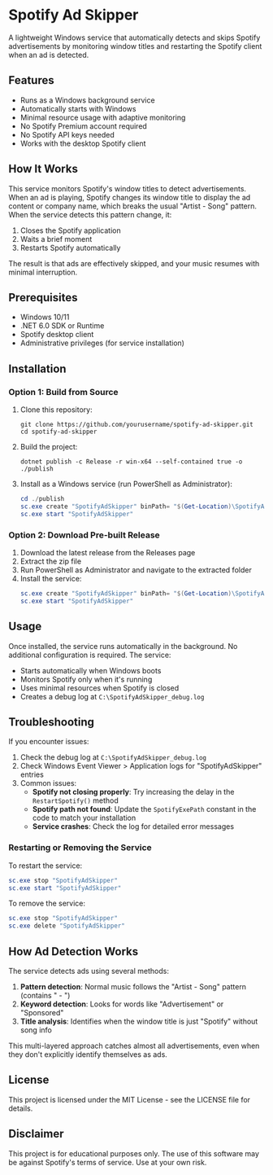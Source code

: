 # Spotify Ad Skipper

A lightweight Windows service that automatically detects and skips Spotify advertisements by monitoring window titles and restarting the Spotify client when an ad is detected.

## Features

- Runs as a Windows background service
- Automatically starts with Windows
- Minimal resource usage with adaptive monitoring
- No Spotify Premium account required
- No Spotify API keys needed
- Works with the desktop Spotify client

## How It Works

This service monitors Spotify's window titles to detect advertisements. When an ad is playing, Spotify changes its window title to display the ad content or company name, which breaks the usual "Artist - Song" pattern. When the service detects this pattern change, it:

1. Closes the Spotify application
2. Waits a brief moment
3. Restarts Spotify automatically

The result is that ads are effectively skipped, and your music resumes with minimal interruption.

## Prerequisites

- Windows 10/11
- .NET 6.0 SDK or Runtime
- Spotify desktop client
- Administrative privileges (for service installation)

## Installation

### Option 1: Build from Source

1. Clone this repository:
   ```
   git clone https://github.com/yourusername/spotify-ad-skipper.git
   cd spotify-ad-skipper
   ```

2. Build the project:
   ```
   dotnet publish -c Release -r win-x64 --self-contained true -o ./publish
   ```

3. Install as a Windows service (run PowerShell as Administrator):
   ```powershell
   cd ./publish
   sc.exe create "SpotifyAdSkipper" binPath= "$(Get-Location)\SpotifyAdSkipper.exe" start= auto
   sc.exe start "SpotifyAdSkipper"
   ```

### Option 2: Download Pre-built Release

1. Download the latest release from the Releases page
2. Extract the zip file
3. Run PowerShell as Administrator and navigate to the extracted folder
4. Install the service:
   ```powershell
   sc.exe create "SpotifyAdSkipper" binPath= "$(Get-Location)\SpotifyAdSkipper.exe" start= auto
   sc.exe start "SpotifyAdSkipper"
   ```

## Usage

Once installed, the service runs automatically in the background. No additional configuration is required. The service:

- Starts automatically when Windows boots
- Monitors Spotify only when it's running
- Uses minimal resources when Spotify is closed
- Creates a debug log at `C:\SpotifyAdSkipper_debug.log`

## Troubleshooting

If you encounter issues:

1. Check the debug log at `C:\SpotifyAdSkipper_debug.log`
2. Check Windows Event Viewer > Application logs for "SpotifyAdSkipper" entries
3. Common issues:
   - **Spotify not closing properly**: Try increasing the delay in the `RestartSpotify()` method
   - **Spotify path not found**: Update the `SpotifyExePath` constant in the code to match your installation
   - **Service crashes**: Check the log for detailed error messages

### Restarting or Removing the Service

To restart the service:
```powershell
sc.exe stop "SpotifyAdSkipper"
sc.exe start "SpotifyAdSkipper"
```

To remove the service:
```powershell
sc.exe stop "SpotifyAdSkipper"
sc.exe delete "SpotifyAdSkipper"
```

## How Ad Detection Works

The service detects ads using several methods:

1. **Pattern detection**: Normal music follows the "Artist - Song" pattern (contains " - ")
2. **Keyword detection**: Looks for words like "Advertisement" or "Sponsored"
3. **Title analysis**: Identifies when the window title is just "Spotify" without song info

This multi-layered approach catches almost all advertisements, even when they don't explicitly identify themselves as ads.

## License

This project is licensed under the MIT License - see the LICENSE file for details.

## Disclaimer

This project is for educational purposes only. The use of this software may be against Spotify's terms of service. Use at your own risk.

